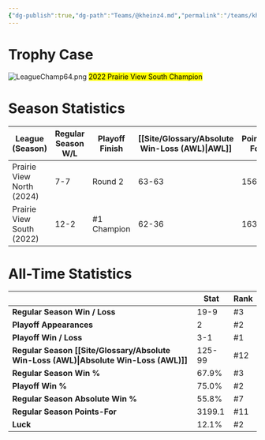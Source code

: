```yaml
---
{"dg-publish":true,"dg-path":"Teams/@kheinz4.md","permalink":"/teams/kheinz4/"}
---
```


# Trophy Case

![LeagueChamp64.png](/img/user/z_Assets/img/LeagueChamp64.png)
<mark class="yellow mark-border">2022 Prairie View South Champion</mark>
# Season Statistics
| **League (Season)**       | **Regular Season W/L** | **Playoff Finish** | **[[Site/Glossary/Absolute Win-Loss (AWL)\|AWL]]** | **Points-For** |
| ------------------------- | ---------------------- | ------------------ | ------------------------------------ | -------------- |
| Prairie View North (2024) | 7-7                    | Round 2            | 63-63                                | 1561.8         |
| Prairie View South (2022) | 12-2                   | #1 Champion        | 62-36                                | 1637.3         |
# All-Time Statistics
|                                                | **Stat** | **Rank** |
| ---------------------------------------------- | -------- | -------- |
| **Regular Season Win / Loss**                  | 19-9 | #3 |
| **Playoff Appearances**                        | 2 | #2 |
| **Playoff Win / Loss**                         | 3-1 | #1 |
| **Regular Season [[Site/Glossary/Absolute Win-Loss (AWL)\|Absolute Win-Loss (AWL)]]** | 125-99 | #12 |
| **Regular Season Win %**                       | 67.9% | #3 |
| **Playoff Win %**                              | 75.0% | #2 |
| **Regular Season Absolute Win %**              | 55.8% | #7 |
| **Regular Season Points-For**                  | 3199.1 | #11 |
| **Luck**                                       | 12.1% | #2 |
